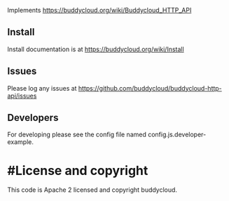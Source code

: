 Implements https://buddycloud.org/wiki/Buddycloud_HTTP_API

## Install

Install documentation is at https://buddycloud.org/wiki/Install

## Issues

Please log any issues at https://github.com/buddycloud/buddycloud-http-api/issues


## Developers

For developing please see the config file named config.js.developer-example.


# #License and copyright

This code is Apache 2 licensed and copyright buddycloud.
